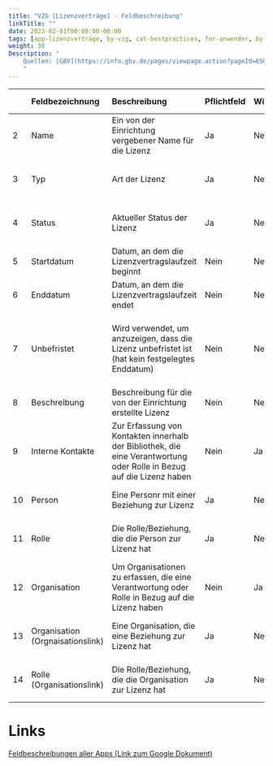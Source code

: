 ```yaml
---
title: "VZG [Lizenzverträge] - Feldbeschreibung"
linkTitle: ""
date: 2023-02-01T00:00:00-00:00
tags: [app-lizenzverträge, by-vzg, cat-bestpractices, for-anwender, by-community_einzelbeitrag]
weight: 30
Description: "
    Quellen: [GBV](https://info.gbv.de/pages/viewpage.action?pageId=650608732)
    "
---
```


| |Feldbezeichnung|Beschreibung|Pflichtfeld|Wiederholbar|Typ|Gültige Werte|Ergänzende Informationen|
|:----|:----|:----|:----|:----|:----|:----|:----|
|2|Name|Ein von der Einrichtung vergebener Name für die Lizenz|Ja|Nein|String| |Beliebige Zeichenkette mit bis zu 255 Zeichen|
|3|Typ|Art der Lizenz|Ja|Nein|Auswahlliste| |Auswahlliste komplett pro Mandant konfigurierbar|
|4|Status|Aktueller Status der Lizenz|Ja|Nein|Auswahlliste| |Auswahlliste teilweise pro Mandant konfigurierbar|
|5|Startdatum|Datum, an dem die Lizenzvertragslaufzeit beginnt|Nein|Nein|Datum| |Beliebiges Datum|
|6|Enddatum|Datum, an dem die Lizenzvertragslaufzeit endet|Nein|Nein|Datum| |Beliebiges Datum nach dem Startdatum|
|7|Unbefristet|Wird verwendet, um anzuzeigen, dass die Lizenz unbefristet ist (hat kein festgelegtes Enddatum)|Nein|Nein|Boolean (true/false)|angehakt/abgehakt (wahr/falsch)|Ein Enddatum kann nicht gesetzt werden, wenn das Kontrollkästchen "unbefristet" aktiviert ist (true)|
|8|Beschreibung|Beschreibung für die von der Einrichtung erstellte Lizenz|Nein|Nein|String| |Bis zu 1Gb Text|
|9|Interne Kontakte|Zur Erfassung von Kontakten innerhalb der Bibliothek, die eine Verantwortung oder Rolle in Bezug auf die Lizenz haben|Nein|Ja|Interne Kontakte s. Reihen 10-11| |Siehe Definition eines internen Kontakts|
|10|Person|Eine Personr mit einer Beziehung zur Lizenz|Ja|Nein|Person in der Folio-Personen-App| |Jede Folio-Person|
|11|Rolle|Die Rolle/Beziehung, die die Person zur Lizenz hat|Ja|Nein|Auswahlliste| |Auswahlliste vollständig pro Mandant konfigurierbar|
|12|Organisation|Um Organisationen zu erfassen, die eine Verantwortung oder Rolle in Bezug auf die Lizenz haben|Nein|Ja|Organisationslink s. Reihen 13-14| |Siehe Definition eines Organisationslinks|
|13|Organisation (Orgnaisationslink)|Eine Organisation, die eine Beziehung zur Lizenz hat|Ja|Nein|Organisation in der Folio-Organisationen-App| |Beliebige Folio-Organisation|
|14|Rolle (Organisationslink)|Die Rolle/Beziehung, die die Organisation zur Lizenz hat|Ja|Nein|Auswahlliste| |Auswahlliste teilweise pro Mandant konfigurierbar|

# Links
[Feldbeschreibungen aller Apps (Link zum Google Dokument)](https://docs.google.com/spreadsheets/d/1ZpB3-SZwD07E71OVMR1TLie2CZ8wbEq_q1AF-gSGLXo/edit#gid=1148873991)
